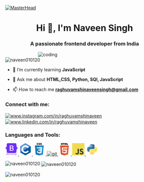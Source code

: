 [![MasterHead](https://www.pramukhdigital.com/wp-content/uploads/2018/07/New-PNC-Animated-Banners.gif)](https://Naveen010120.io)
<h1 align="center">Hi 👋, I'm Naveen Singh</h1>
<h3 align="center">A passionate frontend developer from India</h3>
<img align="right" alt="coding" width="400" src="https://cdn.dribbble.com/users/1162077/screenshots/3848914/programmer.gif">

<p align="left"> <img src="https://komarev.com/ghpvc/?username=naveen010120&label=Profile%20views&color=0e75b6&style=flat" alt="naveen010120" /> </p>

- 🌱 I’m currently learning **JavaScript**

- 💬 Ask me about **HTML,CSS, Python, SQl, JavaScript**

- 📫 How to reach me **raghuvamshinaveensingh@gmail.com**

<h3 align="left">Connect with me:</h3>
<p align="left">
<a href="https://www.instagram.com/raghuvamshi_naveen_singh" target="blank"><img align="center" src="https://raw.githubusercontent.com/rahuldkjain/github-profile-readme-generator/master/src/images/icons/Social/instagram.svg" alt="www.instagram.com/in/raghuvamshinaveen" height="30" width="40" /></a>
<a href="https://linkedin.com/in/www.linkedin.com/in/raghuvamshinaveen" target="blank"><img align="center" src="https://raw.githubusercontent.com/rahuldkjain/github-profile-readme-generator/master/src/images/icons/Social/linked-in-alt.svg" alt="www.linkedin.com/in/raghuvamshinaveen" height="30" width="40" /></a>
</p>

<h3 align="left">Languages and Tools:</h3>
<p align="left"> <a href="https://getbootstrap.com" target="_blank" rel="noreferrer"> <img src="https://raw.githubusercontent.com/devicons/devicon/master/icons/bootstrap/bootstrap-plain-wordmark.svg" alt="bootstrap" width="40" height="40"/> </a> <a href="https://www.cprogramming.com/" target="_blank" rel="noreferrer"> <img src="https://raw.githubusercontent.com/devicons/devicon/master/icons/c/c-original.svg" alt="c" width="40" height="40"/> </a> <a href="https://www.w3schools.com/css/" target="_blank" rel="noreferrer"> <img src="https://raw.githubusercontent.com/devicons/devicon/master/icons/css3/css3-original-wordmark.svg" alt="css3" width="40" height="40"/> </a> <a href="https://git-scm.com/" target="_blank" rel="noreferrer"> <img src="https://www.vectorlogo.zone/logos/git-scm/git-scm-icon.svg" alt="git" width="40" height="40"/> </a> <a href="https://www.w3.org/html/" target="_blank" rel="noreferrer"> <img src="https://raw.githubusercontent.com/devicons/devicon/master/icons/html5/html5-original-wordmark.svg" alt="html5" width="40" height="40"/> </a> <a href="https://developer.mozilla.org/en-US/docs/Web/JavaScript" target="_blank" rel="noreferrer"> <img src="https://raw.githubusercontent.com/devicons/devicon/master/icons/javascript/javascript-original.svg" alt="javascript" width="40" height="40"/> </a> <a href="https://www.python.org" target="_blank" rel="noreferrer"> <img src="https://raw.githubusercontent.com/devicons/devicon/master/icons/python/python-original.svg" alt="python" width="40" height="40"/> </a> </p>

<p><img align="left" src="https://github-readme-stats.vercel.app/api/top-langs?username=naveen010120&show_icons=true&locale=en&layout=compact" alt="naveen010120" /></p>

<p>&nbsp;<img align="center" src="https://github-readme-stats.vercel.app/api?username=naveen010120&show_icons=true&locale=en" alt="naveen010120" /></p>

<p><img align="center" src="https://github-readme-streak-stats.herokuapp.com/?user=naveen010120&" alt="naveen010120" /></p>
